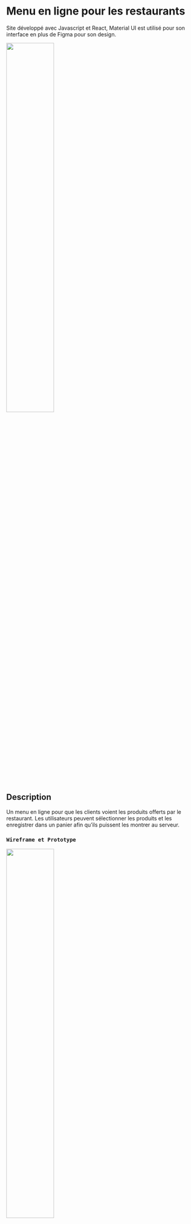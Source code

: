 # Menu en ligne pour les restaurants

Site développé avec Javascript et React, Material UI est utilisé pour son interface en plus de Figma pour son design.

<img src="https://www.kidvalram.com/static/media/menu_mockup_2_lg.0b4d05e745e477c3b53f.jpg" width="50%" height="50%">

## Description

Un menu en ligne pour que les clients voient les produits offerts par le restaurant. Les utilisateurs peuvent sélectionner les produits et les enregistrer dans un panier afin qu’ils puissent les montrer au serveur.

### `Wireframe et Prototype`

<img src="https://www.kidvalram.com/static/media/menu_mockup_1_lg.0ca98b9daf4ae1e0acfd.jpg" width="50%" height="50%">

Conception faite en Figma

## Topics
- React 
- Material-UI
- Framer-motion

## Links

- Website : [https://menuapp-domory.vercel.app/menu](https://menuapp-domory.vercel.app/menu)
- Conception sur Figma : [Design](https://www.figma.com/file/nvZDFgrmdtCtLIY9V202Xw/Modern-Bar-App?node-id=402%3A2444)
- Simulation sur Figma : [Live](https://www.figma.com/proto/nvZDFgrmdtCtLIY9V202Xw/Modern-Bar-App?page-id=569%3A4177&node-id=569%3A4189&viewport=63%2C467%2C0.1&scaling=scale-down&starting-point-node-id=569%3A4182)


